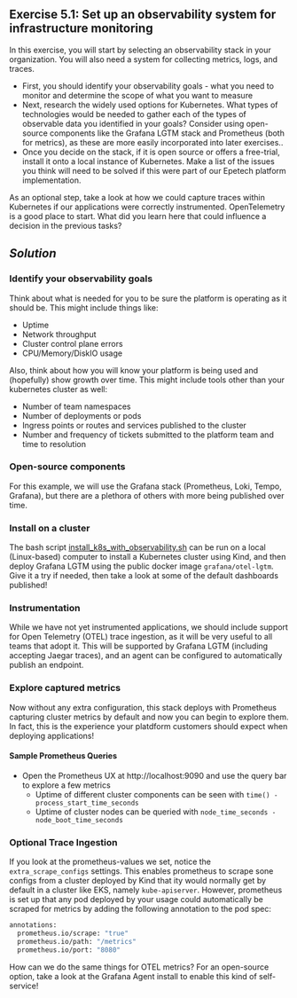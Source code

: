 ## Exercise 5.1: Set up an observability system for infrastructure monitoring

In this exercise, you will start by selecting an observability stack in your organization. You will also need a system for collecting metrics, logs, and traces. 

* First, you should identify your observability goals - what you need to monitor and determine the scope of what you want to measure
* Next, research the widely used options for Kubernetes. What types of technologies would be needed to gather each of the types of observable data you identified in your goals?
Consider using open-source components like the Grafana LGTM stack and Prometheus (both for metrics), as these are more easily incorporated into later exercises.. 
* Once you decide on the stack, if it is open source or offers a free-trial, install it onto a local instance of Kubernetes. Make a list of the issues you think will need to be solved if this were part of our Epetech platform implementation. 

As an optional step, take a look at how we could capture traces within Kubernetes if our applications were correctly instrumented. OpenTelemetry is a good place to start. What did you learn here that could influence a decision in the previous tasks?

## ***Solution***
### Identify your observability goals
Think about what is needed for you to be sure the platform is operating as it should be.  This might include things like:
* Uptime
* Network throughput
* Cluster control plane errors
* CPU/Memory/DiskIO usage

Also, think about how you will know your platform is being used and (hopefully) show growth over time. This might include tools other than your kubernetes cluster as well:
* Number of team namespaces
* Number of deployments or pods
* Ingress points or routes and services published to the cluster
* Number and frequency of tickets submitted to the platform team and time to resolution

### Open-source components
For this example, we will use the Grafana stack (Prometheus, Loki, Tempo, Grafana), but there are a plethora of others with more being published over time.

### Install on a cluster
The bash script [install_k8s_with_observability.sh](./install_k8s_with_observability.sh) can be run on a local (Linux-based) computer to install a Kubernetes cluster using Kind, and then deploy Grafana LGTM using the public docker image `grafana/otel-lgtm`.  Give it a try if needed, then take a look at some of the default dashboards published!

### Instrumentation
While we have not yet instrumented applications, we should include support for Open Telemetry (OTEL) trace ingestion, as it will be very useful to all teams that adopt it. This will be supported by Grafana LGTM (including accepting Jaegar traces), and an agent can be configured to automatically publish an endpoint.

### Explore captured metrics
Now without any extra configuration, this stack deploys with Prometheus capturing cluster metrics by default and now you can begin to explore them.  In fact, this is the experience your platdform customers should expect when deploying applications!

#### Sample Prometheus Queries
- Open the Prometheus UX at http://localhost:9090 and use the query bar to explore a few metrics
    - Uptime of different cluster components can be seen with `time() - process_start_time_seconds`
    - Uptime of cluster nodes can be queried with `node_time_seconds - node_boot_time_seconds`

### Optional Trace Ingestion
If you look at the prometheus-values we set, notice the `extra_scrape_configs` settings.  This enables prometheus to scrape sone configs from a cluster deployed by Kind that ity would normally get by default in a cluster like EKS, namely `kube-apiserver`.  However, prometheus is set up that any pod deployed by your usage could automatically be scraped for metrics by adding the following annotation to the pod spec:
``` bash
annotations:
  prometheus.io/scrape: "true"
  prometheus.io/path: "/metrics"
  prometheus.io/port: "8080"
```

How can we do the same things for OTEL metrics?  For an open-source option, take a look at the Grafana Agent install to enable this kind of self-service!



